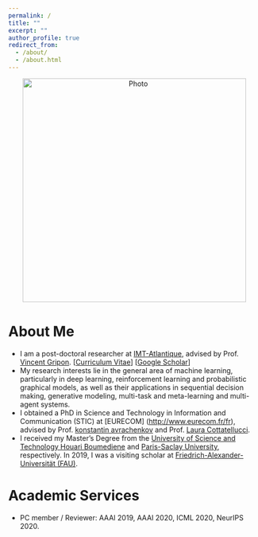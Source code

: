 ```yaml
---
permalink: /
title: ""
excerpt: ""
author_profile: true
redirect_from: 
  - /about/
  - /about.html
---
```


<p align="center">
  <img src="https://mouniahamidouche.github.io/files/mounia1.jpg?raw=true" alt="Photo" style="width: 450px;"/> 
</p>

# About Me 
* I am a post-doctoral researcher at [IMT-Atlantique](https://www.imt-atlantique.fr/fr), advised by Prof. [Vincent Gripon](http://www.vincent-gripon.com). [[Curriculum Vitae](http://mouniahamidouche.github.io/files/mounia_cv.pdf)] [[Google Scholar](https://scholar.google.com/citations?user=mMEdVfoAAAAJ&hl=en)]
* My research interests lie in the general area of machine learning, particularly in deep learning, reinforcement learning and probabilistic graphical models, as well as their applications in sequential decision making, generative modeling, multi-task and meta-learning and multi-agent systems.
 * I obtained a PhD in Science and Technology in Information and Communication (STIC) at [EURECOM] (http://www.eurecom.fr/fr), advised by Prof. [konstantin avrachenkov](https://www-sop.inria.fr/members/Konstantin.Avratchenkov/me.html) and Prof. [Laura Cottatellucci](http://www.eurecom.fr/fr/people/cottatellucci-laura).
* I received my Master’s Degree from the [University of Science and Technology Houari Boumediene](http://en.sjtu.edu.cn/) and [Paris-Saclay University](https://www.universite-paris-saclay.fr), respectively. In 2019, I was a visiting scholar at [Friedrich-Alexander-Universität (FAU)](https://www.fau.eu).

# Academic Services
* PC member / Reviewer: AAAI 2019, AAAI 2020, ICML 2020, NeurIPS 2020.